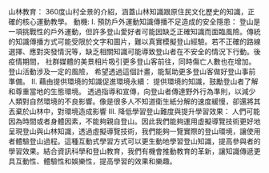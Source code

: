 山林教育：
360度山村全景的介紹，涵蓋山林知識跟原住民文化歷史的知識，正確的核心運動教學。
動機:
I.	預防戶外運動知識傳播不足造成的安全隱患：
登山是一項挑戰性的戶外運動，但許多登山愛好者可能因缺乏正確知識而面臨風險。傳統的知識傳播方式可能受限於文字和圖片，難以真實模擬登山經驗。若不正確的路線選擇、應對突發情況等，缺乏相關知識可能導致登山者在不安全的情況下行動。後疫情期間， 社群媒體的美景相片吸引更多登山客前往，同時傷亡人數也在增加。登山活動涉及一定的風險， 希望透過這個計畫，能幫助更多登山客做好登山事前準備。
II.	藉由提供環境的知識促進環境永續：
提供環境的知識，鼓勵登山者了解和尊重當地的生態環境。 透過指導和宣傳，向登山者傳達野外行為準則，以減少人類對自然環境的不良影響。像是很多人不知道衛生紙分解的速度緩慢，卻還將其丟棄於山林中，對環境造成影響
III.	降低學習登山難度與提升學習效果：
人們可能因為時間或者身體因素，不能夠親自登山。因此我們能夠運用虛擬導覽技術更好地呈現登山與山林知識，透過虛擬導覽技術，我們能夠一覽實際的登山環境，讓使用者體驗登山過程。這種互動式學習方式可以更生動地學習登山知識，提高參與者的學習效果。結合資訊科學和登山教育，我們有機會推動教育的革新，讓知識傳遞更具互動性、體驗性和娛樂性，提高學習的效果和樂趣。
